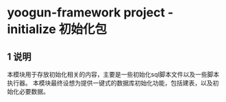 # yoogun-framework project - initialize 初始化包

## 1 说明
本模块用于存放初始化相关的内容，主要是一些初始化sql脚本文件以及一些脚本执行器。
本模块最终设想为提供一键式的数据库初始化功能，包括建表，以及初始化必要数据。
